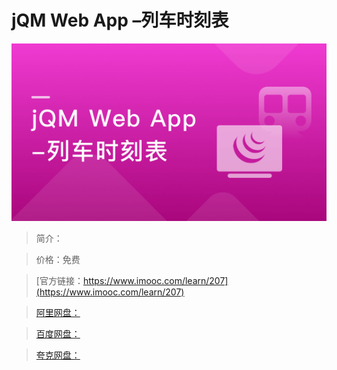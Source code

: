 # jQM Web App –列车时刻表

![img](../../assets/5fe442e100019a5f05400304.jpg)

> 简介：

> 价格：免费

> [官方链接：https://www.imooc.com/learn/207](https://www.imooc.com/learn/207)

> [阿里网盘：]()

> [百度网盘：]()

> [夸克网盘：]()
